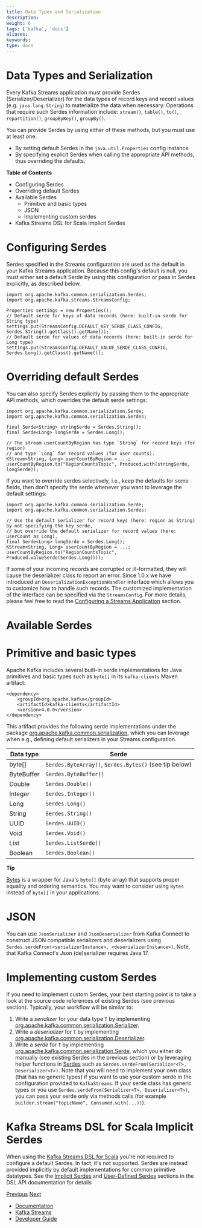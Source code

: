 ```yaml
---
title: Data Types and Serialization
description: 
weight: 6
tags: ['kafka', 'docs']
aliases: 
keywords: 
type: docs
---
```


# Data Types and Serialization

Every Kafka Streams application must provide Serdes (Serializer/Deserializer) for the data types of record keys and record values (e.g. `java.lang.String`) to materialize the data when necessary. Operations that require such Serdes information include: `stream()`, `table()`, `to()`, `repartition()`, `groupByKey()`, `groupBy()`.

You can provide Serdes by using either of these methods, but you must use at least one:

  * By setting default Serdes in the `java.util.Properties` config instance.
  * By specifying explicit Serdes when calling the appropriate API methods, thus overriding the defaults.



**Table of Contents**

  * Configuring Serdes
  * Overriding default Serdes
  * Available Serdes
    * Primitive and basic types
    * JSON
    * Implementing custom serdes
  * Kafka Streams DSL for Scala Implicit Serdes



# Configuring Serdes

Serdes specified in the Streams configuration are used as the default in your Kafka Streams application. Because this config's default is null, you must either set a default Serde by using this configuration or pass in Serdes explicitly, as described below.
    
    
    import org.apache.kafka.common.serialization.Serdes;
    import org.apache.kafka.streams.StreamsConfig;
    
    Properties settings = new Properties();
    // Default serde for keys of data records (here: built-in serde for String type)
    settings.put(StreamsConfig.DEFAULT_KEY_SERDE_CLASS_CONFIG, Serdes.String().getClass().getName());
    // Default serde for values of data records (here: built-in serde for Long type)
    settings.put(StreamsConfig.DEFAULT_VALUE_SERDE_CLASS_CONFIG, Serdes.Long().getClass().getName());

# Overriding default Serdes

You can also specify Serdes explicitly by passing them to the appropriate API methods, which overrides the default serde settings:
    
    
    import org.apache.kafka.common.serialization.Serde;
    import org.apache.kafka.common.serialization.Serdes;
    
    final Serde<String> stringSerde = Serdes.String();
    final Serde<Long> longSerde = Serdes.Long();
    
    // The stream userCountByRegion has type `String` for record keys (for region)
    // and type `Long` for record values (for user counts).
    KStream<String, Long> userCountByRegion = ...;
    userCountByRegion.to("RegionCountsTopic", Produced.with(stringSerde, longSerde));

If you want to override serdes selectively, i.e., keep the defaults for some fields, then don't specify the serde whenever you want to leverage the default settings:
    
    
    import org.apache.kafka.common.serialization.Serde;
    import org.apache.kafka.common.serialization.Serdes;
    
    // Use the default serializer for record keys (here: region as String) by not specifying the key serde,
    // but override the default serializer for record values (here: userCount as Long).
    final Serde<Long> longSerde = Serdes.Long();
    KStream<String, Long> userCountByRegion = ...;
    userCountByRegion.to("RegionCountsTopic", Produced.valueSerde(Serdes.Long()));

If some of your incoming records are corrupted or ill-formatted, they will cause the deserializer class to report an error. Since 1.0.x we have introduced an `DeserializationExceptionHandler` interface which allows you to customize how to handle such records. The customized implementation of the interface can be specified via the `StreamsConfig`. For more details, please feel free to read the [Configuring a Streams Application](config-streams.html#default-deserialization-exception-handler) section. 

# Available Serdes

# Primitive and basic types

Apache Kafka includes several built-in serde implementations for Java primitives and basic types such as `byte[]` in its `kafka-clients` Maven artifact:
    
    
    <dependency>
        <groupId>org.apache.kafka</groupId>
        <artifactId>kafka-clients</artifactId>
        <version>4.0.0</version>
    </dependency>

This artifact provides the following serde implementations under the package [org.apache.kafka.common.serialization](https://github.com/apache/kafka/blob/4.0/clients/src/main/java/org/apache/kafka/common/serialization), which you can leverage when e.g., defining default serializers in your Streams configuration.

Data type | Serde  
---|---  
byte[] | `Serdes.ByteArray()`, `Serdes.Bytes()` (see tip below)  
ByteBuffer | `Serdes.ByteBuffer()`  
Double | `Serdes.Double()`  
Integer | `Serdes.Integer()`  
Long | `Serdes.Long()`  
String | `Serdes.String()`  
UUID | `Serdes.UUID()`  
Void | `Serdes.Void()`  
List | `Serdes.ListSerde()`  
Boolean | `Serdes.Boolean()`  
  
**Tip**

[Bytes](https://github.com/apache/kafka/blob/4.0/clients/src/main/java/org/apache/kafka/common/utils/Bytes.java) is a wrapper for Java's `byte[]` (byte array) that supports proper equality and ordering semantics. You may want to consider using `Bytes` instead of `byte[]` in your applications.

# JSON

You can use `JsonSerializer` and `JsonDeserializer` from Kafka Connect to construct JSON compatible serializers and deserializers using `Serdes.serdeFrom(<serializerInstance>, <deserializerInstance>)`. Note, that Kafka Connect's Json (de)serializer requires Java 17. 

# Implementing custom Serdes

If you need to implement custom Serdes, your best starting point is to take a look at the source code references of existing Serdes (see previous section). Typically, your workflow will be similar to:

  1. Write a _serializer_ for your data type `T` by implementing [org.apache.kafka.common.serialization.Serializer](https://github.com/apache/kafka/blob/4.0/clients/src/main/java/org/apache/kafka/common/serialization/Serializer.java).
  2. Write a _deserializer_ for `T` by implementing [org.apache.kafka.common.serialization.Deserializer](https://github.com/apache/kafka/blob/4.0/clients/src/main/java/org/apache/kafka/common/serialization/Deserializer.java).
  3. Write a _serde_ for `T` by implementing [org.apache.kafka.common.serialization.Serde](https://github.com/apache/kafka/blob/4.0/clients/src/main/java/org/apache/kafka/common/serialization/Serde.java), which you either do manually (see existing Serdes in the previous section) or by leveraging helper functions in [Serdes](https://github.com/apache/kafka/blob/4.0/clients/src/main/java/org/apache/kafka/common/serialization/Serdes.java) such as `Serdes.serdeFrom(Serializer<T>, Deserializer<T>)`. Note that you will need to implement your own class (that has no generic types) if you want to use your custom serde in the configuration provided to `KafkaStreams`. If your serde class has generic types or you use `Serdes.serdeFrom(Serializer<T>, Deserializer<T>)`, you can pass your serde only via methods calls (for example `builder.stream("topicName", Consumed.with(...))`).



# Kafka Streams DSL for Scala Implicit Serdes[](scala-dsl-serdes "Permalink to this headline")

When using the [Kafka Streams DSL for Scala](dsl-api.html#scala-dsl) you're not required to configure a default Serdes. In fact, it's not supported. Serdes are instead provided implicitly by default implementations for common primitive datatypes. See the [Implicit Serdes](dsl-api.html#scala-dsl-implicit-serdes) and [User-Defined Serdes](dsl-api.html#scala-dsl-user-defined-serdes) sections in the DSL API documentation for details

[Previous](/40/streams/developer-guide/processor-api) [Next](/40/streams/developer-guide/testing)

  * [Documentation](/documentation)
  * [Kafka Streams](/streams)
  * [Developer Guide](/streams/developer-guide/)


